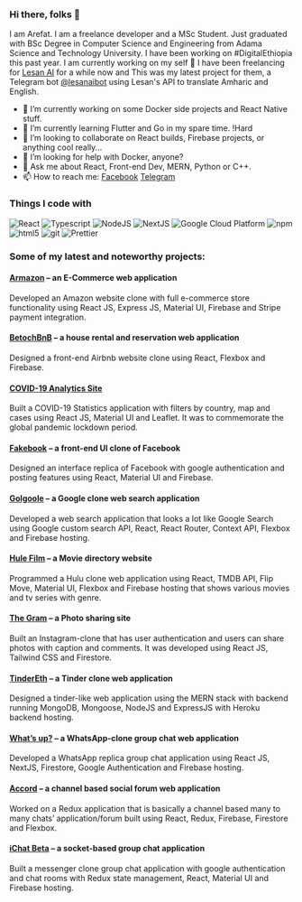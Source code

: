 ### Hi there, folks 👋

I am Arefat. I am a freelance developer and a MSc Student.
Just graduated with BSc Degree in Computer Science and Engineering from Adama Science and Technology University.
I have been working on #DigitalEthiopia this past year. I am currently working on my self 🔎
I have been freelancing for [Lesan AI](https://lesan.ai/services.html) for a while now and This was my latest project for them, a Telegram bot [@lesanaibot](https://t.me/lesanaibot) using Lesan's API to translate Amharic and English.

- 🔭 I’m currently working on some Docker side projects and React Native stuff.
- 🌱 I’m currently learning Flutter and Go in my spare time. !Hard
- 👯 I’m looking to collaborate on React builds, Firebase projects, or anything cool really...
- 🤔 I’m looking for help with Docker, anyone?
- 💬 Ask me about React, Front-end Dev, MERN, Python or C++.
- 📫 How to reach me: [Facebook](https://www.facebook.com/arefat.hyeredin) [Telegram](https://www.t.me/uAnon)

### Things I code with

![React](https://img.shields.io/badge/-React-45b8d8?style=flat-square&logo=react&logoColor=white)
![Typescript](https://img.shields.io/badge/-TypeScript-007ACC?style=flat-square&logo=typescript&logoColor=white)
![NodeJS](https://img.shields.io/badge/-Nodejs-43853d?style=flat-square&logo=Node.js&logoColor=white)
![NextJS](https://img.shields.io/badge/-NextJs-000000?style=flat-square&logo=next.js&logoColor=white)
<img alt="Google Cloud Platform" src="https://img.shields.io/badge/-Google_Cloud_Platform-1a73e8?style=flat-square&logo=google-cloud&logoColor=white" />
<img alt="npm" src="https://img.shields.io/badge/-NPM-CB3837?style=flat-square&logo=npm&logoColor=white" />
<img alt="html5" src="https://img.shields.io/badge/-HTML5-E34F26?style=flat-square&logo=html5&logoColor=white" />
<img alt="git" src="https://img.shields.io/badge/-Git-F05032?style=flat-square&logo=git&logoColor=white" />
<img alt="Prettier" src="https://img.shields.io/badge/-Prettier-F7B93E?style=flat-square&logo=prettier&logoColor=white" />

### Some of my latest and noteworthy projects:

#### [Armazon](https://armazon-shop.web.app/) – an E-Commerce web application
Developed an Amazon website clone with full e-commerce store functionality using React JS, Express JS, Material UI, Firebase and Stripe payment integration.

#### [BetochBnB](https://betochbnb.web.app/) – a house rental and reservation web application 
Designed a front-end Airbnb website clone using React, Flexbox and Firebase.

#### [COVID-19 Analytics Site](https://covid-19-analytics-5ebb6.web.app/)
Built a COVID-19 Statistics application with filters by country, map and cases using React JS, Material UI and Leaflet. It was to commemorate the global pandemic lockdown period. 

#### [Fakebook](https://fakebook-8379d.web.app/) – a front-end UI clone of Facebook
Designed an interface replica of Facebook with google authentication and posting features using React, Material UI and Firebase.

#### [Golgoole](https://golgoole.web.app/) – a Google clone web search application
Developed a web search application that looks a lot like Google Search using Google custom search API, React, React Router, Context API, Flexbox and Firebase hosting. 

#### [Hule Film](https://hule-film.web.app/) – a Movie directory website
Programmed a Hulu clone web application using React, TMDB API, Flip Move, Material UI, Flexbox and Firebase hosting that shows various movies and tv series with genre. 

#### [The Gram](https://theigram.web.app/) – a Photo sharing site
Built an Instagram-clone that has user authentication and users can share photos with caption  and comments. It was developed using React JS, Tailwind CSS and Firestore.

#### [TinderEth](https://tinder-eth.web.app/) – a Tinder clone web application
Designed a tinder-like web application using the MERN stack with backend running MongoDB, Mongoose, NodeJS and ExpressJS with Heroku backend hosting.

#### [What’s up?](https://whatsup-ff287.web.app/) – a WhatsApp-clone group chat web application
Developed a WhatsApp replica group chat application using React JS, NextJS, Firestore, Google Authentication and Firebase hosting.

#### [Accord](https://accord-chat.web.app/) – a channel based social forum web application
Worked on a Redux application that is basically a channel based many to many chats’ application/forum built using React, Redux, Firebase, Firestore and Flexbox.

#### [iChat Beta](https://ichatbeta.web.app/) – a socket-based group chat application
Built a messenger clone group chat application with google authentication and chat rooms with Redux state management, React, Material UI and Firebase hosting.


